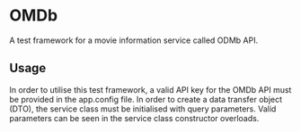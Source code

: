 # OMDb

A test framework for a movie information service called ODMb API. 

## Usage

In order to utilise this test framework, a valid API key for the OMDb API must be provided in the app.config file. In order to create a data transfer object (DTO), the service class must be initialised with query parameters. Valid parameters can be seen in the service class constructor overloads.
